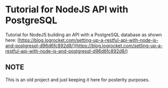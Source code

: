 # Tutorial for NodeJS API with PostgreSQL
Tutorial for NodeJS building an API with a PostgreSQL database as shown here: [https://blog.logrocket.com/setting-up-a-restful-api-with-node-js-and-postgresql-d96d6fc892d8/](https://blog.logrocket.com/setting-up-a-restful-api-with-node-js-and-postgresql-d96d6fc892d8/)


## NOTE
This is an old project and just keeping it here for posterity purposes.